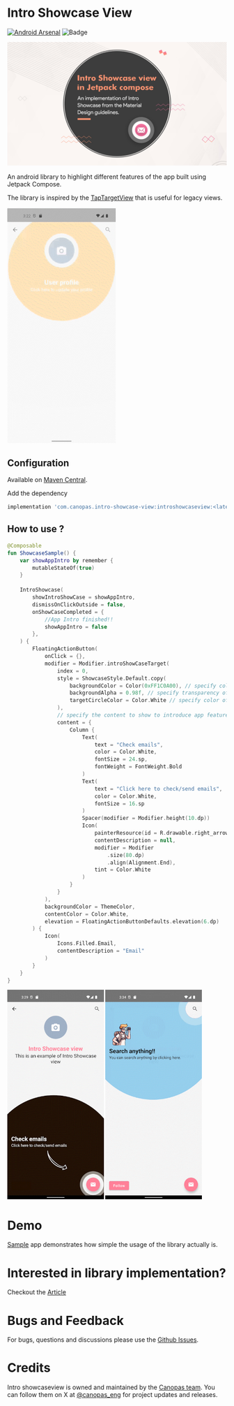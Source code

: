# Intro Showcase View
[![Android Arsenal]( https://img.shields.io/badge/Android%20Arsenal-Intro--showcase--view-green.svg?style=flat )]( https://android-arsenal.com/details/1/8387 )
<img alt="Badge" height="20px" src="https://androidweekly.net/issues/issue-506/badge">


<img src="assets/4-%20intro%20showcase.jpg" />


An android library to highlight different features of the app built using Jetpack Compose.

The library is inspired by the [TapTargetView](https://github.com/KeepSafe/TapTargetView) that is useful for legacy views.


<img src="assets/main_intro.gif" height="540" />

## Configuration

Available on [Maven Central](https://search.maven.org/artifact/com.canopas.intro-showcase-view/introshowcaseview).

Add the dependency
```gradle
implementation 'com.canopas.intro-showcase-view:introshowcaseview:<latest-version>'
```

## How to use ?
```kotlin
@Composable
fun ShowcaseSample() {
    var showAppIntro by remember {
        mutableStateOf(true)
    }
    
    IntroShowcase(
        showIntroShowCase = showAppIntro,
        dismissOnClickOutside = false,
        onShowCaseCompleted = {
            //App Intro finished!!
            showAppIntro = false
        },
    ) {
        FloatingActionButton(
            onClick = {},
            modifier = Modifier.introShowCaseTarget(
                index = 0,
                style = ShowcaseStyle.Default.copy(
                    backgroundColor = Color(0xFF1C0A00), // specify color of background
                    backgroundAlpha = 0.98f, // specify transparency of background
                    targetCircleColor = Color.White // specify color of target circle
                ),
                // specify the content to show to introduce app feature
                content = {
                    Column {
                        Text(
                            text = "Check emails",
                            color = Color.White,
                            fontSize = 24.sp,
                            fontWeight = FontWeight.Bold
                        )
                        Text(
                            text = "Click here to check/send emails",
                            color = Color.White,
                            fontSize = 16.sp
                        )
                        Spacer(modifier = Modifier.height(10.dp))
                        Icon(
                            painterResource(id = R.drawable.right_arrow),
                            contentDescription = null,
                            modifier = Modifier
                                .size(80.dp)
                                .align(Alignment.End),
                            tint = Color.White
                        )
                    }
                }
            ),
            backgroundColor = ThemeColor,
            contentColor = Color.White,
            elevation = FloatingActionButtonDefaults.elevation(6.dp)
        ) {
            Icon(
                Icons.Filled.Email,
                contentDescription = "Email"
            )
        }
    }
}
```
<img src="assets/intro2.gif" height="480" /> <img src="assets/intro3.gif" height="480" />

# Demo
[Sample](https://github.com/canopas/compose-intro-showcase/tree/master/app) app demonstrates how simple the usage of the library actually is.

# Interested in library implementation?
Checkout the [Article](https://blog.canopas.com/intro-showcase-view-in-jetpack-compose-ac044cd3bf28)

# Bugs and Feedback
For bugs, questions and discussions please use the [Github Issues](https://github.com/canopas/compose-intro-showcase/issues).

# Credits

Intro showcaseview is owned and maintained by the [Canopas team](https://canopas.com/). You can follow them on X at [@canopas_eng](https://x.com/canopas_eng) for project updates and releases.
